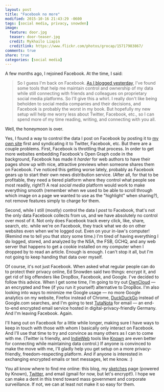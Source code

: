 ```yaml
---
layout: post
title: "Facebook no more"
modified: 2015-10-16 21:43:29 -0600
tags: [social media, privacy, snowden]
image:
  feature: door.jpg
  teaser: door-teaser.jpg
  credit: Mykhailo Liapin
  creditlink: https://www.flickr.com/photos/grocap/15717983867/
comments: true
share: true
categories: [social media]
---
```


A few months ago, I rejoined Facebook. At the time, I said:

> So I guess I'm back on Facebook. [As I blogged yesterday](http://kris.shaffermusic.com/2015/02/my-new-social-media-posse/), I've found some tools that help me maintain control and ownership of my data while still connecting with friends and colleagues on proprietary social media platforms. So I'll give this a whirl. I really don't like being beholden to social media companies and their decisions, and Facebook is probably the worst in my book. But hopefully my new setup will help me worry less about Twitter, Facebook, etc., so I can spend more of my time reading, writing, and connecting with you all.

Well, the honeymoon is over.

Yes, I found a way to control the data I post on Facebook by posting it to [my own site](http://sketches.shaffermusic.com) first and syndicating it to Twitter, Facebook, etc. But there are a couple problems. First, Facebook is throttling that process. In order to get more websites embedding Facebook's Open Graph code in the background, Facebook has made it *harder* for web authors to have their pages show up with nice, attractive previews when someone shares them on Facebook. I've noticed this getting worse lately, probably as Facebook gears up to start their own news distribution service. (After all, for that to be profitable, they need a tiered platform where they control what people see most readily, right?) A real *social media* platform would work to make everything smooth (remember when we used to be able to scroll through which image on a page we wanted to use as the "highlight" when sharing?), not remove features simply to charge for them.

Second, while I still (mostly) control the data I *post* to Facebook, that's not the only data Facebook collects from us, and we have absolutely no control over most of it. Not only does Facebook track every click, like, share, search, etc. while we're on Facebook, they track what we do on other websites even when we're logged out. Even on your in-law's computer! (Remind me to tell you that story some time.) I'm tired of having everything I do logged, stored, and analyzed by the NSA, the FSB, GCHQ, and any web server that happens to get a cookie installed on my computer when I dropped by to read an article. Enough is enough. I can't stop it all, but I'm not going to keep handing that data over myself.

Of course, it's not just Facebook. When asked what regular people can do to protect their privacy online, Ed Snowden said two things: encrypt it, and get rid of big offenders like DropBox, Facebook, and Google. I've decided to follow this advice. When I get some time, I'm going to try out [OwnCloud](https://owncloud.org/) — an encrypted and free (if you run it yourself) alternative to DropBox. I'm also looking into ways to minimize me Google usage — no more Google analytics on my website, Firefox instead of Chrome, [DuckDuckGo](https://duckduckgo.com) instead of Google.com searches, and I'm going to test [TutaNota](https://tutanota.com/) for email — an end-to-end encrypted email service hosted in digital-privacy-friendly Germany. And I'm leaving Facebook. Again.

I'll hang out on Facebook for a little while longer, making sure I have ways to keep in touch with those with whom I basically only interact on Facebook. And I'll use that time to try and convince as many others as I can to come with me. (Twitter is friendly, and [IndieWeb](https://indiewebcamp.com/) tools like [Known](https://withknown.com/) are even better for connecting while maintaining data control.) If anyone is convinced to make the move with me, I'll gladly help you get setup on a more privacy-friendly, freedom-respecting platform. And if anyone is interested in exchanging encrypted emails or text messages, let me know. :)

You all know where to find me online: this blog, my [sketches](http://sketches.shaffermusic.com) page (powered by Known), [Twitter](https://twitter.com/krisshaffer), and email (gmail for now, but let's encrypt!). I hope we can make a dent in this trend toward mass government and corporate surveillance. If not, we can at least not make it so easy for them.
